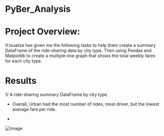 # PyBer_Analysis
# Project Overview:

V.Isualize has given me the following tasks to help them create a summary DataFrame of the ride-sharing data by city type. Then using Pandas and Matplotlib to create a multiple-line graph that shows the total weekly fares for each city type.

# Results

1/ A ride-sharing summary DataFrame by city type

* Overall, Urban had the most number of rides, most driver, but the lowest average fare per ride.

* 

![image](https://user-images.githubusercontent.com/89699219/136706368-f3f35e5c-6b73-4a15-8760-de2a05472616.png)
